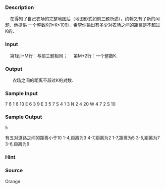 
### Description
    在得知了自己农场的完整地图后（地图形式如前三题所述），约翰又有了新的问题．他提供
一个整数K(1≤K≤109)，希望你输出有多少对农场之间的距离是不超过K的．
### Input
    第1到I+M行：与前三题相同；
    第M+2行：一个整数K.
### Output
 
    农场之间的距离不超过K的对数．
### Sample Input
7 6
1 6 13 E
6 3 9 E
3 5 7 S
4 1 3 N
2 4 20 W
4 7 2 S
10
### Sample Output
5

有五对道路之间的距离小于10
1-4,距离为3
4-7,距离为2
1-7,距离为5
3-5,距离为7
3-6,距离为9
### Hint

### Source
Orange